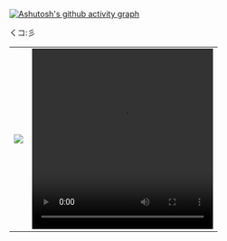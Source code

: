 [![Ashutosh's github activity graph](https://github-readme-activity-graph.vercel.app/graph?username=atticus-carter&bg_color=ffffff&color=000000&line=e000d1&point=399711&area=true&hide_border=true)](https://github.com/ashutosh00710/github-readme-activity-graph)

くコ:彡

<table>
  <tr>
    <td>
      <a href="https://spotify-github-profile.kittinanx.com/api/view?uid=qhnv0arqiee2mmzf9vwph9z79&redirect=true">
        <img src="https://spotify-github-profile.kittinanx.com/api/view?uid=qhnv0arqiee2mmzf9vwph9z79&cover_image=true&theme=default&show_offline=true&background_color=ffffff&interchange=true&bar_color=fb00ff&bar_color_cover=false" />
      </a>
    </td>
    <td>
      <video width="320" height="320" controls>
        <source src="https://github.com/atticus-carter/atticus-carter/raw/main/mothra.mp4" type="video/mp4">
        Your browser does not support the video tag.
      </video>
    </td>
  </tr>
</table>
